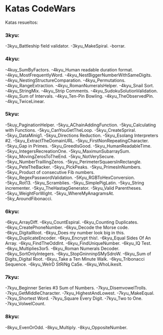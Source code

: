 # Katas CodeWars

Katas resueltos:

### 3kyu:
-3kyu_Battleship field validator.
-3kyu_MakeSpiral.
-borrar.

### 4kyu:
-4kuy_SumByFactors.
-4kyu_Human readable duration format.
-4kyu_MostFrequentlyWord.
-4kyu_NestBiggerNumberWithSameDigits.
-4kyu_NestingStructureComparation.
-4kyu_Permutations.
-4kyu_RangeExtraction.
-4kyu_RomanNumeralsHelper.
-4kyu_Snail Sort.
-4kyu_StringMix.
-4kyu_Strip Comments.
-4kyu_SudokuSolutionValidation.
-4kyu_Sum of Intervals.
-4kyu_Ten-Pin Bowling.
-4kyu_TheObservedPin.
-4kyu_TwiceLinear.

### 5kyu:
-5kuy_PaginationHelper.
-5kyu_AChainAddingFunction.
-5kyu_Calculating with Functions.
-5kyu_CanYouGetTheLoop.
-5kyu_CreateSpriral.
-5kyu_DataMinig1.
-5kyu_Directions Reduction.
-5kyu_Esolang Interpreters #2.
-5kyu_ExtractTheDomainURL.
-5kyu_FirstNonRepeatingCharacter.
-5kyu_Gap in Primes.
-5kyu_GreedIsGood.
-5kyu_HumanReadableTime.
-5kyu_IntegersRecreationOne.
-5kyu_MaximunSubarraySum.
-5kyu_MovingZerosToTheEnd.
-5kyu_NotVerySecure.
-5kyu_NumberTraillingZeros.
-5kyu_PerimeterSquaersInRectangle.
-5kyu_PeteTheBacker.
-5kyu_PickPeaks.
-5kyu_PrimesInNumbers.
-5kyu_Product of consecutive Fib numbers.
-5kyu_RegexPasswordValidation.
-5Kyu_RGBToHexConversion.
-5kyu_Rot13.
-5kyu_Scramblies.
-5kyu_SimplePigLatin.
-5kyu_String incrementer.
-5kyu_TheHastagGenerator.
-5kyu_Valid Parentheses.
-5kyu_WeightForWight.
-5kyu_WhereMyAnagramsAt.
-5ky_AroundFibonacci.

### 6kyu:
-6kyu_ArrayDiff.
-6kyu_CountEspiral.
-6kyu_Counting Duplicates.
-6kyu_CreatePhoneNumber.
-6kyu_Decode the Morse code.
-6kyu_DigitalRoot.
-6kyu_Does my number look big in this.
-6kyu_DuplicateEncoder.
-6kyu_Encrypt this!.
-6kyu_Equal Sides Of An Array.
-6kyu_FindTheOddInt.
-6kyu_FindUniqueNumber.
-6kyu_IQ Test.
-6kyu_Multiplies3or5.
-6kyu_Roman Numerals Decoder.
-6kyu_SortOnlyIntegers.
-6kyu_StopGninninpSMySdroW.
-6kyu_Sum of Digits_Digital Root.
-6kyu_Take a Ten Minute Walk.
-6kyu_Tribonacci Sequence.
-6kyu_WeIrD StRiNg CaSe.
-6kyu_WhoLikesIt.

### 7kyu:
-7kyu_Beginner Series #3 Sum of Numbers.
-7kyu_DisemvowelTrolls.
-7kyu_GetMiddleCharacter.
-7kyu_HighestAndLowest.
-7kyu_MakeEqual.
-7kyu_Shortest Word.
-7kyu_Square Every Digit.
-7kyu_Two to One.
-7kyu_VolwelCount.

### 8kyu:
-8kyu_EvenOrOdd.
-8kyu_Multiply.
-8kyu_OppositeNumber.
